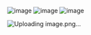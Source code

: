 ![image](https://github.com/prashantjagtap2909/CS50/assets/93985255/7455eb69-6612-4605-9883-e56cbbf8de11)
![image](https://github.com/prashantjagtap2909/CS50/assets/93985255/a16a1ea9-8ccc-49d7-a17f-ec825c769ab8)
![image](https://github.com/prashantjagtap2909/CS50/assets/93985255/182a6d54-254c-4fd9-8902-adecd9a329b0)


![Uploading image.png…]()

